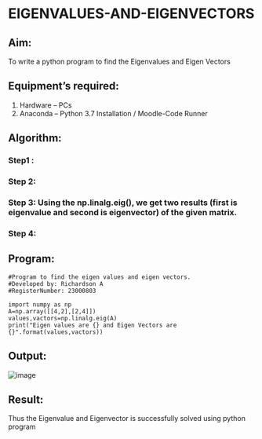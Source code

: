 # EIGENVALUES-AND-EIGENVECTORS
## Aim:
To write a python program to find the Eigenvalues and Eigen Vectors
## Equipment’s required:
1. 	Hardware – PCs
2. 	Anaconda – Python 3.7 Installation / Moodle-Code Runner
## Algorithm:
### Step1 : 
### Step 2: 
### Step 3: Using the np.linalg.eig(),  we get two results (first is eigenvalue and second is eigenvector) of the given matrix.
### Step 4: 

## Program:
```
#Program to find the eigen values and eigen vectors.
#Developed by: Richardson A
#RegisterNumber: 23000803

import numpy as np
A=np.array([[4,2],[2,4]])
values,vactors=np.linalg.eig(A)
print("Eigen values are {} and Eigen Vectors are {}".format(values,vactors))
```

## Output:

![image](https://github.com/Richard01072002/EIGENVALUES-AND-EIGENVECTORS/assets/141472248/b2a57643-07ff-47d5-a146-e434c36b0df9)


## Result:
Thus the Eigenvalue and Eigenvector is successfully solved using python program

